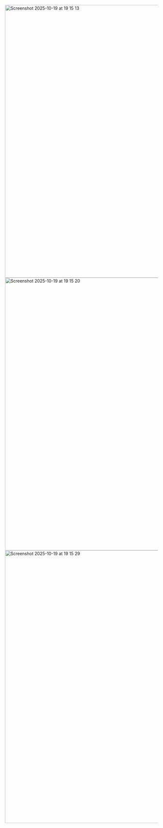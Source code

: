 <img width="1440" height="900" alt="Screenshot 2025-10-19 at 19 15 13" src="https://github.com/user-attachments/assets/118c498e-4699-46b7-b894-b5072a488c70" />
<img width="1440" height="900" alt="Screenshot 2025-10-19 at 19 15 20" src="https://github.com/user-attachments/assets/b7625143-a7a1-46ac-934c-34ce684a8653" />
<img width="1440" height="900" alt="Screenshot 2025-10-19 at 19 15 29" src="https://github.com/user-attachments/assets/233adbf7-c720-47b4-b5c0-f2839e7f1c20" />
